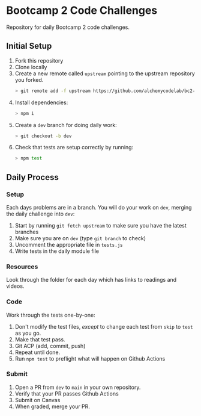 # Bootcamp 2 Code Challenges

Repository for daily Bootcamp 2 code challenges.

## Initial Setup

1. Fork this repository
1. Clone locally
1. Create a new remote called `upstream` pointing to the upstream repository you forked. 
    ```sh
    > git remote add -f upstream https://github.com/alchemycodelab/bc2-code-challenges.git
    ```
1. Install dependencies:
    ```sh
    > npm i
    ```
1. Create a `dev` branch for doing daily work:
    ```sh
    > git checkout -b dev
    ```
1. Check that tests are setup correctly by running:
    ```sh
    > npm test
    ```

## Daily Process

### Setup

Each days problems are in a branch. You will do your work on `dev`, merging 
the daily challenge into `dev`:

1. Start by running `git fetch upstream` to make sure you have the latest branches
1. Make sure you are on `dev` (type `git branch` to check)
1. Uncomment the appropriate file in `tests.js`
1. Write tests in the daily module file

### Resources

Look through the folder for each day which has links to readings and videos.

### Code

Work through the tests one-by-one:

1. Don't modify the test files, _except_ to change each test from `skip` to `test` as you go.
1. Make that test pass.
1. Git ACP (add, commit, push)
1. Repeat until done.
1. Run `npm test` to preflight what will happen on Github Actions

### Submit

1. Open a PR from `dev` to `main` in your own repository.
1. Verify that your PR passes Github Actions
1. Submit on Canvas
1. When graded, merge your PR.


